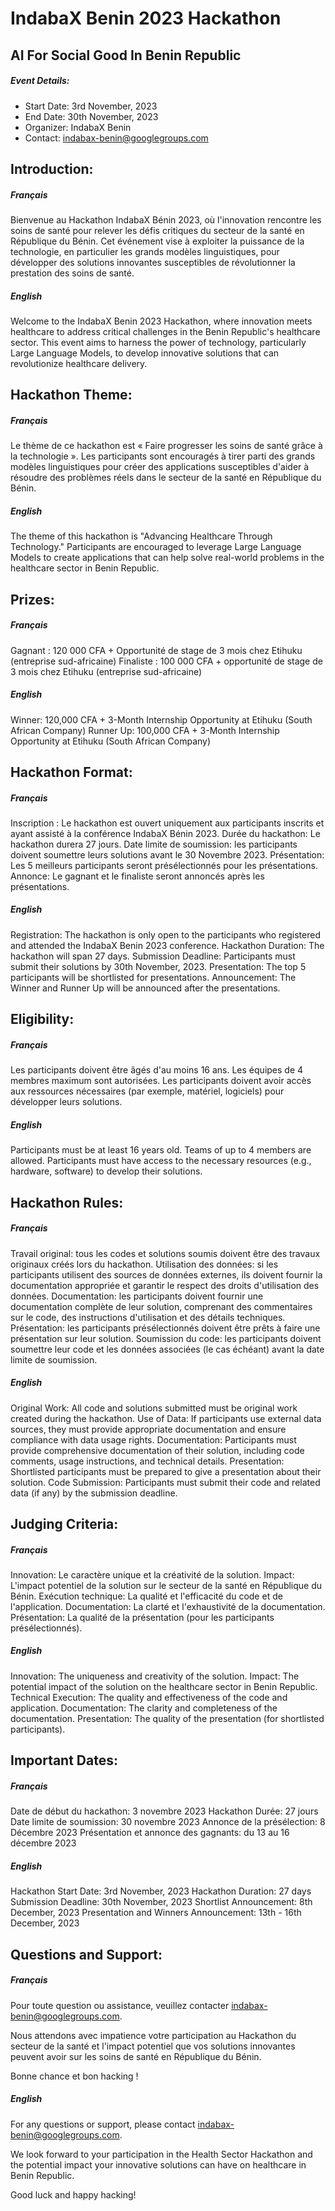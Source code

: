# IndabaX Benin 2023 Hackathon
## AI For Social Good In Benin Republic


##### Event Details:
- Start Date: 3rd November, 2023
- End Date: 30th November, 2023
- Organizer: IndabaX Benin
- Contact: indabax-benin@googlegroups.com

## Introduction:
##### Français
Bienvenue au Hackathon IndabaX Bénin 2023, où l'innovation rencontre les soins de santé pour relever les défis critiques du secteur de la santé en République du Bénin. Cet événement vise à exploiter la puissance de la technologie, en particulier les grands modèles linguistiques, pour développer des solutions innovantes susceptibles de révolutionner la prestation des soins de santé.

##### English
Welcome to the IndabaX Benin 2023 Hackathon, where innovation meets healthcare to address critical challenges in the Benin Republic's healthcare sector. This event aims to harness the power of technology, particularly Large Language Models, to develop innovative solutions that can revolutionize healthcare delivery.

## Hackathon Theme:
##### Français
Le thème de ce hackathon est « Faire progresser les soins de santé grâce à la technologie ». Les participants sont encouragés à tirer parti des grands modèles linguistiques pour créer des applications susceptibles d'aider à résoudre des problèmes réels dans le secteur de la santé en République du Bénin.

##### English
The theme of this hackathon is "Advancing Healthcare Through Technology." Participants are encouraged to leverage Large Language Models to create applications that can help solve real-world problems in the healthcare sector in Benin Republic.

## Prizes:
##### Français
Gagnant : 120 000 CFA + Opportunité de stage de 3 mois chez Etihuku (entreprise sud-africaine)
Finaliste : 100 000 CFA + opportunité de stage de 3 mois chez Etihuku (entreprise sud-africaine)

##### English
Winner: 120,000 CFA + 3-Month Internship Opportunity at Etihuku (South African Company)
Runner Up: 100,000 CFA + 3-Month Internship Opportunity at Etihuku (South African Company)

## Hackathon Format:

##### Français
Inscription : Le hackathon est ouvert uniquement aux participants inscrits et ayant assisté à la conférence IndabaX Bénin 2023.
Durée du hackathon: Le hackathon durera 27 jours.
Date limite de soumission: les participants doivent soumettre leurs solutions avant le 30 Novembre 2023.
Présentation: Les 5 meilleurs participants seront présélectionnés pour les présentations.
Annonce: Le gagnant et le finaliste seront annoncés après les présentations.

##### English
Registration: The hackathon is only open to the participants who registered and attended the IndabaX Benin 2023 conference.
Hackathon Duration: The hackathon will span 27 days.
Submission Deadline: Participants must submit their solutions by 30th November, 2023.
Presentation: The top 5 participants will be shortlisted for presentations.
Announcement: The Winner and Runner Up will be announced after the presentations.

## Eligibility:
##### Français
Les participants doivent être âgés d'au moins 16 ans.
Les équipes de 4 membres maximum sont autorisées.
Les participants doivent avoir accès aux ressources nécessaires (par exemple, matériel, logiciels) pour développer leurs solutions.

##### English
Participants must be at least 16 years old.
Teams of up to 4 members are allowed.
Participants must have access to the necessary resources (e.g., hardware, software) to develop their solutions.

## Hackathon Rules:
##### Français
Travail original: tous les codes et solutions soumis doivent être des travaux originaux créés lors du hackathon.
Utilisation des données: si les participants utilisent des sources de données externes, ils doivent fournir la documentation appropriée et garantir le respect des droits d'utilisation des données.
Documentation: les participants doivent fournir une documentation complète de leur solution, comprenant des commentaires sur le code, des instructions d'utilisation et des détails techniques.
Présentation: les participants présélectionnés doivent être prêts à faire une présentation sur leur solution.
Soumission du code: les participants doivent soumettre leur code et les données associées (le cas échéant) avant la date limite de soumission.

##### English
Original Work: All code and solutions submitted must be original work created during the hackathon.
Use of Data: If participants use external data sources, they must provide appropriate documentation and ensure compliance with data usage rights.
Documentation: Participants must provide comprehensive documentation of their solution, including code comments, usage instructions, and technical details.
Presentation: Shortlisted participants must be prepared to give a presentation about their solution.
Code Submission: Participants must submit their code and related data (if any) by the submission deadline.

## Judging Criteria:
##### Français
Innovation: Le caractère unique et la créativité de la solution.
Impact: L'impact potentiel de la solution sur le secteur de la santé en République du Bénin.
Exécution technique: La qualité et l'efficacité du code et de l'application.
Documentation: La clarté et l'exhaustivité de la documentation.
Présentation: La qualité de la présentation (pour les participants présélectionnés).

##### English
Innovation: The uniqueness and creativity of the solution.
Impact: The potential impact of the solution on the healthcare sector in Benin Republic.
Technical Execution: The quality and effectiveness of the code and application.
Documentation: The clarity and completeness of the documentation.
Presentation: The quality of the presentation (for shortlisted participants).

## Important Dates:
##### Français
Date de début du hackathon: 3 novembre 2023
Hackathon Durée: 27 jours
Date limite de soumission: 30 novembre 2023
Annonce de la présélection: 8 Décembre 2023
Présentation et annonce des gagnants: du 13 au 16 décembre 2023

##### English
Hackathon Start Date: 3rd November, 2023
Hackathon Duration: 27 days
Submission Deadline: 30th November, 2023
Shortlist Announcement: 8th December, 2023
Presentation and Winners Announcement: 13th - 16th December, 2023

## Questions and Support:
##### Français
Pour toute question ou assistance, veuillez contacter indabax-benin@googlegroups.com.

Nous attendons avec impatience votre participation au Hackathon du secteur de la santé et l'impact potentiel que vos solutions innovantes peuvent avoir sur les soins de santé en République du Bénin.

Bonne chance et bon hacking !

##### English
For any questions or support, please contact indabax-benin@googlegroups.com.

We look forward to your participation in the Health Sector Hackathon and the potential impact your innovative solutions can have on healthcare in Benin Republic.

Good luck and happy hacking!
